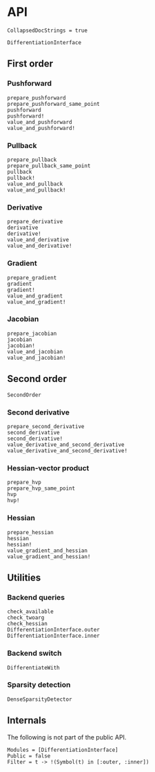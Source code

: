 # API

```@meta
CollapsedDocStrings = true
```

```@docs
DifferentiationInterface
```

## First order

### Pushforward

```@docs
prepare_pushforward
prepare_pushforward_same_point
pushforward
pushforward!
value_and_pushforward
value_and_pushforward!
```

### Pullback

```@docs
prepare_pullback
prepare_pullback_same_point
pullback
pullback!
value_and_pullback
value_and_pullback!
```

### Derivative

```@docs
prepare_derivative
derivative
derivative!
value_and_derivative
value_and_derivative!
```

### Gradient

```@docs
prepare_gradient
gradient
gradient!
value_and_gradient
value_and_gradient!
```

### Jacobian

```@docs
prepare_jacobian
jacobian
jacobian!
value_and_jacobian
value_and_jacobian!
```

## Second order

```@docs
SecondOrder
```

### Second derivative

```@docs
prepare_second_derivative
second_derivative
second_derivative!
value_derivative_and_second_derivative
value_derivative_and_second_derivative!
```

### Hessian-vector product

```@docs
prepare_hvp
prepare_hvp_same_point
hvp
hvp!
```

### Hessian

```@docs
prepare_hessian
hessian
hessian!
value_gradient_and_hessian
value_gradient_and_hessian!
```

## Utilities

### Backend queries

```@docs
check_available
check_twoarg
check_hessian
DifferentiationInterface.outer
DifferentiationInterface.inner
```

### Backend switch

```@docs
DifferentiateWith
```

### Sparsity detection

```@docs
DenseSparsityDetector
```

## Internals

The following is not part of the public API.

```@autodocs
Modules = [DifferentiationInterface]
Public = false
Filter = t -> !(Symbol(t) in [:outer, :inner])
```
